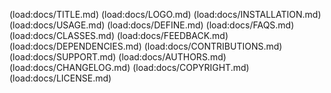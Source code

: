 (load:docs/TITLE.md)
(load:docs/LOGO.md)
(load:docs/INSTALLATION.md)
(load:docs/USAGE.md)
(load:docs/DEFINE.md)
(load:docs/FAQS.md)
(load:docs/CLASSES.md)
(load:docs/FEEDBACK.md)
(load:docs/DEPENDENCIES.md)
(load:docs/CONTRIBUTIONS.md)
(load:docs/SUPPORT.md)
(load:docs/AUTHORS.md)
(load:docs/CHANGELOG.md)
(load:docs/COPYRIGHT.md)
(load:docs/LICENSE.md)
